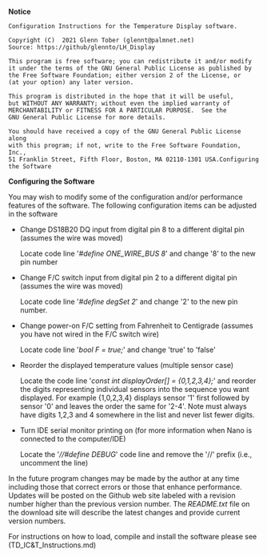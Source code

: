 **Notice**

    Configuration Instructions for the Temperature Display software.
    
    Copyright (C)  2021 Glenn Tober (glennt@palmnet.net)
    Source: https://github/glennto/LH_Display
    
    This program is free software; you can redistribute it and/or modify
    it under the terms of the GNU General Public License as published by
    the Free Software Foundation; either version 2 of the License, or
    (at your option) any later version.
    
    This program is distributed in the hope that it will be useful,
    but WITHOUT ANY WARRANTY; without even the implied warranty of
    MERCHANTABILITY or FITNESS FOR A PARTICULAR PURPOSE.  See the
    GNU General Public License for more details.
    
    You should have received a copy of the GNU General Public License along
    with this program; if not, write to the Free Software Foundation, Inc.,
    51 Franklin Street, Fifth Floor, Boston, MA 02110-1301 USA.Configuring the Software

**Configuring the Software**

You may wish to modify some of the configuration and/or performance features of the software. The following configuration items can be adjusted in the software



- Change DS18B20 DQ input from digital pin 8 to a different digital pin (assumes the wire was moved)

  Locate code line '*#define ONE_WIRE_BUS 8*' and change '8' to the new pin number

- Change F/C switch input from digital pin 2 to a different digital pin (assumes the wire was moved)

  Locate code line '*#define degSet 2*' and change '2' to the new pin number.

- Change power-on F/C setting from Fahrenheit to Centigrade (assumes you have not wired in the F/C switch   wire)

  Locate code line '*bool F = true;*' and change 'true' to 'false'

- Reorder the displayed temperature values (multiple sensor case)

  Locate the code line '*const int displayOrder[] = {0,1,2,3,4};*' and reorder the digits representing individual sensors into the sequence you want displayed. For example {1,0,2,3,4} displays sensor '1' first followed by sensor '0' and leaves the order the same for '2-4'. Note must always have digits 1,2,3 and 4 somewhere in the list and never list fewer digits.

- Turn IDE serial monitor printing on (for more information when Nano is connected to the computer/IDE)

  Locate the '*//#define DEBUG*' code line and remove the '//' prefix (i.e., uncomment the line)



In the future program changes may be made by the author at any time including those that correct errors or those that enhance performance. Updates will be posted on the Github web site labeled with a revision number higher than the previous version number. The *README.txt* file on the download site will describe the latest changes and provide current version numbers.

For instructions on how to load, compile and install the software please see (TD_IC&T_Instructions.md)
